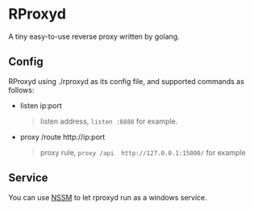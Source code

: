 # RProxyd

A tiny easy-to-use reverse proxy written by golang.

## Config

RProxyd using ./rproxyd as its config file, and supported commands as follows:

+ listen ip:port

  > listen address, `listen :8888` for example.

+ proxy /route  http://ip:port

  > proxy rule, `proxy /api  http://127.0.0.1:15000/` for example

## Service

You can use [NSSM](http://www.nssm.cc/) to let rproxyd run as a windows service.